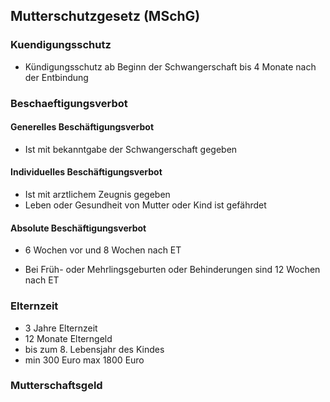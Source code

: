 ## Mutterschutzgesetz (MSchG)

### Kuendigungsschutz
- Kündigungsschutz ab Beginn der Schwangerschaft bis 4 Monate nach der Entbindung

### Beschaeftigungsverbot

#### Generelles Beschäftigungsverbot
- Ist mit bekanntgabe der Schwangerschaft gegeben

#### Individuelles Beschäftigungsverbot
- Ist mit arztlichem Zeugnis gegeben
- Leben oder Gesundheit von Mutter oder Kind ist gefährdet

#### Absolute Beschäftigungsverbot
- 6 Wochen vor und 8 Wochen nach ET

- Bei Früh- oder Mehrlingsgeburten oder Behinderungen sind 12 Wochen nach ET

### Elternzeit

- 3 Jahre Elternzeit
- 12 Monate Elterngeld
- bis zum 8. Lebensjahr des Kindes
- min 300 Euro max 1800 Euro

### Mutterschaftsgeld
